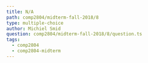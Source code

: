 ```yaml
---
title: N/A
path: comp2804/midterm-fall-2018/8
type: multiple-choice
author: Michiel Smid
question: comp2804/midterm-fall-2018/8/question.ts
tags:
  - comp2804
  - comp2804-midterm
---
```

